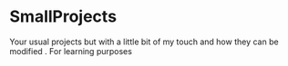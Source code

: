 # SmallProjects
Your usual projects but with a little bit of my touch and how they can be modified . For learning purposes 
